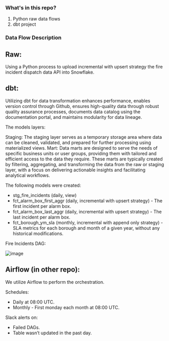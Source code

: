 ### What's in this repo?

1. Python raw data flows
2. dbt project 

### Data Flow Description

## Raw:

Using a Python process to upload incremental with upsert strategy the fire incident dispatch data API into Snowflake.

## dbt:

Utilizing dbt for data transformation enhances performance, enables version control through Github, ensures high-quality data through robust quality assurance processes, documents data catalog using the documentation portal, and maintains modularity for data lineage.

The models layers:

Staging: 
The staging layer serves as a temporary storage area where data can be cleaned, validated, and prepared for further processing using materialized views.
Mart: 
Data marts are designed to serve the needs of specific business units or user groups, providing them with tailored and efficient access to the data they require. These marts are typically created by filtering, aggregating, and transforming the data from the raw or staging layer, with a focus on delivering actionable insights and facilitating analytical workflows.

The following models were created:
+ stg_fire_incidents (daily, view)
+ fct_alarm_box_first_aggr (daily, incremental with upsert strategy) - The first incident per alarm box.
+ fct_alarm_box_last_aggr (daily, incremental with upsert strategy) - The last incident per alarm box.
+ fct_borough_ym_sla (monthly, incremental with append only strategy) - SLA metrics for each borough and month of a given year, without any historical modifications.


Fire Incidents DAG:

![image](https://github.com/avitman/firearc/assets/49658823/3fdbafaa-a35c-4f75-8344-379327caa74d)


## Airflow (in other repo):
We utilize Airflow to perform the orchestration.

Schedules: 
+ Daily at 08:00 UTC.
+ Monthly - First monday each month at 08:00 UTC.

Slack alerts on: 
+ Failed DAGs.
+ Table wasn’t updated in the past day.




